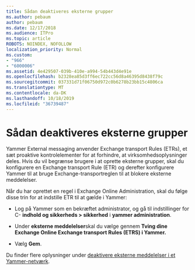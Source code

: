 ```yaml
---
title: Sådan deaktiveres eksterne grupper
ms.author: pebaum
author: pebaum
ms.date: 12/17/2018
ms.audience: ITPro
ms.topic: article
ROBOTS: NOINDEX, NOFOLLOW
localization_priority: Normal
ms.custom:
- "966"
- "6000006"
ms.assetid: 4e429507-039b-410e-a994-54b443d4e91e
ms.openlocfilehash: b2328ea85d3ff6ec722cc56d8a46395d8438f79c
ms.sourcegitcommit: 037331d71f06750d972c0b6278b23bb15c4806ca
ms.translationtype: MT
ms.contentlocale: da-DK
ms.lasthandoff: 10/18/2019
ms.locfileid: "36739487"
---
```

# <a name="how-to-disable-external-groups"></a>Sådan deaktiveres eksterne grupper

Yammer External messaging anvender Exchange transport Rules (ETRs), et sæt proaktive kontrolelementer for at forhindre, at virksomhedsoplysninger deles. Hvis du vil begrænse brugere i at oprette eksterne grupper, skal du konfigurere en Exchange transport Rule (ETR) og derefter konfigurere Yammer til at bruge Exchange-transportreglen til at blokere eksterne meddelelser.
  
Når du har oprettet en regel i Exchange Online Administration, skal du følge disse trin for at indstille ETR til at gælde i Yammer:
  
- Log på Yammer som en bekræftet administrator, og gå til indstillinger for C- **indhold og sikkerheds \> sikkerhed** i **yammer administration**.

- Under **eksterne meddelelser**skal du vælge gennem **Tving dine Exchange Online Exchange transport Rules (ETRS) i Yammer.**

- Vælg **Gem**.

Du finder flere oplysninger under [deaktivere eksterne meddelelser i et Yammer-netværk](https://docs.microsoft.com/yammer/work-with-external-users/disable-external-messaging).
  